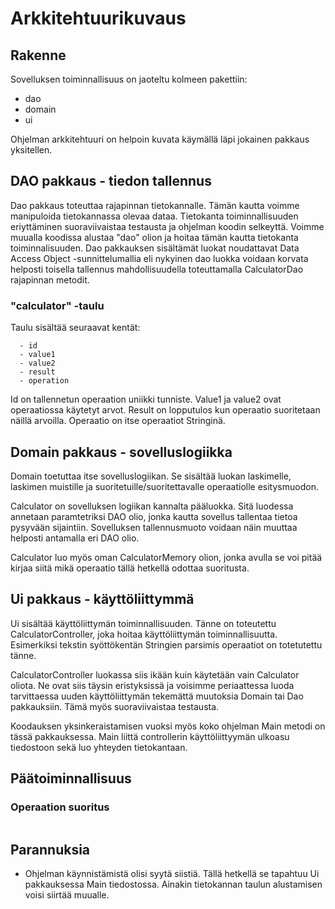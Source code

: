 # Arkkitehtuurikuvaus

## Rakenne

Sovelluksen toiminnallisuus on jaoteltu kolmeen pakettiin:
- dao
- domain
- ui

Ohjelman arkkitehtuuri on helpoin kuvata käymällä läpi jokainen pakkaus yksitellen.

## DAO pakkaus - tiedon tallennus

Dao pakkaus toteuttaa rajapinnan tietokannalle. Tämän kautta voimme manipuloida tietokannassa olevaa dataa. Tietokanta toiminnallisuuden eriyttäminen suoraviivaistaa testausta ja ohjelman koodin selkeyttä. Voimme muualla koodissa alustaa "dao" olion ja hoitaa tämän kautta tietokanta toiminnalisuuden. Dao pakkauksen sisältämät luokat noudattavat Data Access Object -sunnittelumallia eli nykyinen dao luokka voidaan korvata helposti toisella tallennus mahdollisuudella toteuttamalla CalculatorDao rajapinnan metodit. 

### "calculator" -taulu
Taulu sisältää seuraavat kentät:
```
  - id
  - value1
  - value2
  - result
  - operation
```

Id on tallennetun operaation uniikki tunniste. Value1 ja value2 ovat operaatiossa käytetyt arvot. Result on lopputulos kun operaatio suoritetaan näillä arvoilla. Operaatio on itse operaatiot Stringinä. 

## Domain pakkaus - sovelluslogiikka 

Domain toetuttaa itse sovelluslogiikan. Se sisältää luokan laskimelle, laskimen muistille ja suoritetuille/suoritettavalle operaatiolle esitysmuodon.

Calculator on sovelluksen logiikan kannalta pääluokka. Sitä luodessa annetaan paramtetriksi DAO olio, jonka kautta sovellus tallentaa tietoa pysyvään sijaintiin. Sovelluksen tallennusmuoto voidaan näin muuttaa helposti antamalla eri DAO olio.

Calculator luo myös oman CalculatorMemory olion, jonka avulla se voi pitää kirjaa siitä mikä operaatio tällä hetkellä odottaa suoritusta.

## Ui pakkaus - käyttöliittymmä

Ui sisältää käyttöliittymän toiminnallisuuden. Tänne on toteutettu CalculatorController, joka hoitaa käyttöliittymän toiminnallisuutta. Esimerkiksi tekstin syöttökentän Stringien parsimis operaatiot on totetutettu tänne.

CalculatorController luokassa siis ikään kuin käytetään vain Calculator oliota. Ne ovat siis täysin eristyksissä ja voisimme periaattessa luoda tarvittaessa uuden käyttöliittymän tekemättä muutoksia Domain tai Dao pakkauksiin. Tämä myös suoraviivaistaa testausta.

Koodauksen yksinkeraistamisen vuoksi myös koko ohjelman Main metodi on tässä pakkauksessa. Main liittä controllerin käyttöliittyymän ulkoasu tiedostoon sekä luo yhteyden tietokantaan.

## Päätoiminnallisuus

### Operaation suoritus

<img src="" />

## Parannuksia

- Ohjelman käynnistämistä olisi syytä siistiä. Tällä hetkellä se tapahtuu Ui pakkauksessa Main tiedostossa. Ainakin tietokannan taulun alustamisen voisi siirtää muualle.

